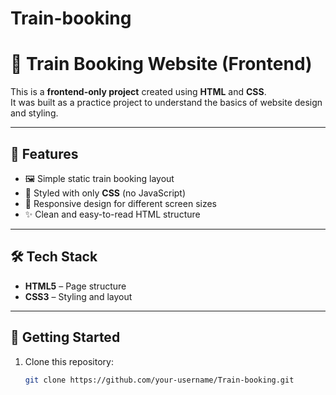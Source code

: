 # Train-booking

# 🚆 Train Booking Website (Frontend)

This is a **frontend-only project** created using **HTML** and **CSS**.  
It was built as a practice project to understand the basics of website design and styling.

---

## 📌 Features
- 🖼️ Simple static train booking layout  
- 🎨 Styled with only **CSS** (no JavaScript)  
- 📱 Responsive design for different screen sizes  
- ✨ Clean and easy-to-read HTML structure  

---

## 🛠️ Tech Stack
- **HTML5** – Page structure  
- **CSS3** – Styling and layout  

---

## 🚀 Getting Started
1. Clone this repository:
   ```bash
   git clone https://github.com/your-username/Train-booking.git
